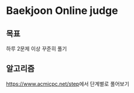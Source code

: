 # Baekjoon Online judge   

## 목표
하루 2문제 이상 꾸준히 풀기

## 알고리즘
<https://www.acmicpc.net/step>에서 단계별로 풀어보기
